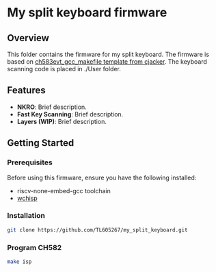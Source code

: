 # My split keyboard firmware

## Overview
This folder contains the firmware for my split keyboard. The firmware is based on [ch583evt_gcc_makefile template from cjacker](https://github.com/cjacker/ch583evt_gcc_makefile). The keyboard scanning code is placed in ./User folder. 

## Features
- **NKRO**: Brief description.
- **Fast Key Scanning**: Brief description.
- **Layers (WIP)**: Brief description.

## Getting Started

### Prerequisites
Before using this firmware, ensure you have the following installed:
- riscv-none-embed-gcc toolchain
- [wchisp](https://github.com/ch32-rs/wchisp)

### Installation
```bash
git clone https://github.com/TL605267/my_split_keyboard.git
```

### Program CH582
```bash
make isp
```